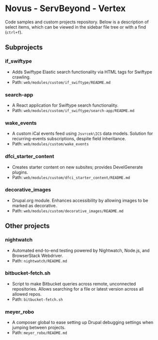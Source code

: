 # Novus - ServBeyond - Vertex

Code samples and custom projects repository. Below is a description of select items, which can be viewed in the sidebar file tree or with a find (`ctrl+f`).

## Subprojects

### if_swiftype
- Adds Swiftype Elastic search functionality via HTML tags for Swiftype crawling.
- Path: `web/modules/custom/if_swiftype/README.md`

### search-app
- A React application for Swiftype search functionality.
- Path: `web/modules/custom/if_swiftype/search-app/README.md`

### wake_events
- A custom iCal events feed using `Jsvrcek\ICS` data models. Solution for recurring-events subscriptions, despite field inheritance.
- Path: `web/modules/custom/wake_events`

### dfci_starter_content
- Creates starter content on new subsites; provides DevelGenerate plugins.
- Path: `web/modules/custom/dfci_starter_content/README.md`

### decorative_images
- Drupal.org module. Enhances accessibility by allowing images to be marked as decorative.
- Path: `web/modules/custom/decorative_images/README.md`

## Other projects

### nightwatch
- Automated end-to-end testing powered by Nightwatch, Node.js, and BrowserStack Webdriver.
- Path: `nightwatch/README.md`

### bitbucket-fetch.sh
- Script to make Bitbucket queries across remote, unconnected repositories. Allows searching for a file or latest version across all allowed repos.
- Path: `bitbucket-fetch.sh`

### meyer_robo
- A composer global to ease setting up Drupal debugging settings when jumping between projects.
- Path: `meyer_robo/README.md`
